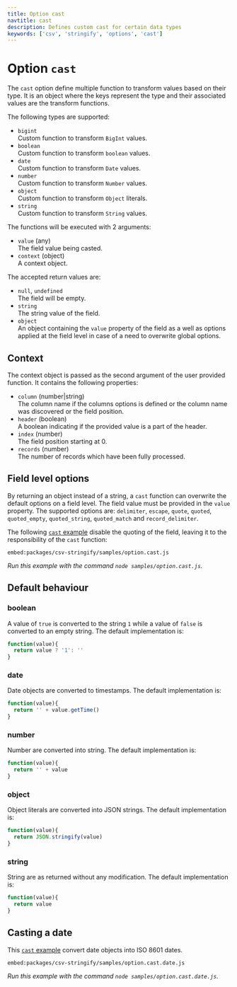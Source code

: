 ```yaml
---
title: Option cast
navtitle: cast
description: Defines custom cast for certain data types
keywords: ['csv', 'stringify', 'options', 'cast']
---
```


# Option `cast`

The `cast` option define multiple function to transform values based on their type. It is an object where the keys represent the type and their associated values are the transform functions.

The following types are supported:

* `bigint`   
  Custom function to transform `BigInt` values.
* `boolean`   
  Custom function to transform `boolean` values.
* `date`   
  Custom function to transform `Date` values.
* `number`   
  Custom function to transform `Number` values.
* `object`   
  Custom function to transform `Object` literals.
* `string`   
  Custom function to transform `String` values.
  
The functions will be executed with 2 arguments:

* `value` (any)   
  The field value being casted.
* `context` (object)   
  A context object.

The accepted return values are:
* `null`, `undefined`   
  The field will be empty.
* `string`   
  The string value of the field.
* `object`   
  An object containing the `value` property of the field as a well as options applied at the field level in case of a need to overwrite global options.

## Context

The context object is passed as the second argument of the user provided function. It contains the following properties:

* `column` (number|string)   
  The column name if the columns options is defined or the column name was discovered or the field position.
* `header` (boolean)   
  A boolean indicating if the provided value is a part of the header.
* `index` (number)   
  The field position starting at 0.
* `records` (number)   
  The number of records which have been fully processed.

## Field level options

By returning an object instead of a string, a `cast` function can overwrite the default options on a field level. The field value must be provided in the `value` property. The supported options are: `delimiter`, `escape`, `quote`, `quoted`, `quoted_empty`, `quoted_string`, `quoted_match` and `record_delimiter`.

The following [`cast` example](https://github.com/adaltas/node-csv/blob/master/packages/csv-stringify/samples/option.cast.js) disable the quoting of the field, leaving it to the responsibility of the `cast` function:

`embed:packages/csv-stringify/samples/option.cast.js` 

_Run this example with the command `node samples/option.cast.js`._

## Default behaviour

### boolean

A value of `true` is converted to the string `1` while a value of `false` is converted to an empty string. The default implementation is:

```js
function(value){
  return value ? '1': ''
}
```

### date

Date objects are converted to timestamps. The default implementation is:

```js
function(value){
  return '' + value.getTime()
}
```

### number

Number are converted into string. The default implementation is:

```js
function(value){
  return '' + value
}
```

### object

Object literals are converted into JSON strings. The default implementation is:

```js
function(value){
  return JSON.stringify(value)
}
```

### string   

String are as returned without any modification. The default implementation is:

```js
function(value){
  return value
}
```

## Casting a date

This [`cast` example](https://github.com/adaltas/node-csv/blob/master/packages/csv-stringify/samples/option.cast.js) convert date objects into ISO 8601 dates.

`embed:packages/csv-stringify/samples/option.cast.date.js`

_Run this example with the command `node samples/option.cast.date.js`._
